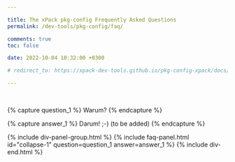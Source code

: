 ```yaml
---

title: The xPack pkg-config Frequently Asked Questions
permalink: /dev-tools/pkg-config/faq/

comments: true
toc: false

date: 2022-10-04 10:32:00 +0300

# redirect_to: https://xpack-dev-tools.github.io/pkg-config-xpack/docs/faq/

---
```


<br/>

{% capture question_1 %}
Warum?
{% endcapture %}

{% capture answer_1 %}
Darum! ;-) (to be added)
{% endcapture %}

{% include div-panel-group.html %}
{% include faq-panel.html id="collapse-1" question=question_1 answer=answer_1 %}
{% include div-end.html %}
